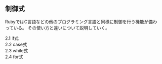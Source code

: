 ## 制御式
RubyではC言語などの他のプログラミング言語と同様に制御を行う機能が備わっている。 その使い方と違いについて説明していく。  

2.1 if式  
2.2 case式  
2.3 while式  
2.4 for式  